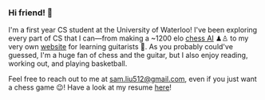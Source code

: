 ### Hi friend! 👋

I'm a first year CS student at the University of Waterloo! I've been exploring every part of CS that I can—from making a ~1200 elo <a href="https://github.com/samliu21/chess-ai">chess AI</a> ♟♙ to my very own <a href="https://github.com/samliu21/lyrics-chords">website</a> for learning guitarists 🎸. As you probably could've guessed, I'm a huge fan of chess and the guitar, but I also enjoy reading, working out, and playing basketball.

Feel free to reach out to me at sam.liu512@gmail.com, even if you just want a chess game 😉! Have a look at my resume <a href="https://github.com/samliu22/storage/blob/master/Resume%20-%20Sam%20Liu.pdf">here</a>!

